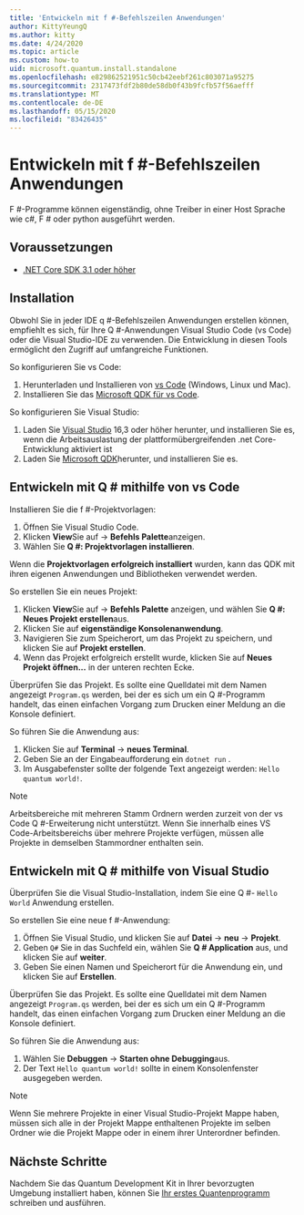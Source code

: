 ```yaml
---
title: 'Entwickeln mit f #-Befehlszeilen Anwendungen'
author: KittyYeungQ
ms.author: kitty
ms.date: 4/24/2020
ms.topic: article
ms.custom: how-to
uid: microsoft.quantum.install.standalone
ms.openlocfilehash: e829862521951c50cb42eebf261c803071a95275
ms.sourcegitcommit: 2317473fdf2b80de58db0f43b9fcfb57f56aefff
ms.translationtype: MT
ms.contentlocale: de-DE
ms.lasthandoff: 05/15/2020
ms.locfileid: "83426435"
---
```

# <a name="develop-with-q-command-line-applications"></a>Entwickeln mit f #-Befehlszeilen Anwendungen

F #-Programme können eigenständig, ohne Treiber in einer Host Sprache wie c#, F # oder python ausgeführt werden.

## <a name="pre-requisites"></a>Voraussetzungen

- [.NET Core SDK 3.1 oder höher](https://www.microsoft.com/net/download)

## <a name="installation"></a>Installation

Obwohl Sie in jeder IDE q #-Befehlszeilen Anwendungen erstellen können, empfiehlt es sich, für Ihre Q #-Anwendungen Visual Studio Code (vs Code) oder die Visual Studio-IDE zu verwenden. Die Entwicklung in diesen Tools ermöglicht den Zugriff auf umfangreiche Funktionen.

So konfigurieren Sie vs Code:

1. Herunterladen und Installieren von [vs Code](https://code.visualstudio.com/download) (Windows, Linux und Mac).
2. Installieren Sie das [Microsoft QDK für vs Code](https://marketplace.visualstudio.com/items?itemName=quantum.quantum-devkit-vscode).

So konfigurieren Sie Visual Studio:

1. Laden Sie [Visual Studio](https://visualstudio.microsoft.com/downloads/) 16,3 oder höher herunter, und installieren Sie es, wenn die Arbeitsauslastung der plattformübergreifenden .net Core-Entwicklung aktiviert ist
2. Laden Sie [Microsoft QDK](https://marketplace.visualstudio.com/items?itemName=quantum.DevKit)herunter, und installieren Sie es.


## <a name="develop-with-q-using-vs-code"></a>Entwickeln mit Q # mithilfe von vs Code

Installieren Sie die f #-Projektvorlagen:

1. Öffnen Sie Visual Studio Code.
2. Klicken **View**Sie auf  ->  **Befehls Palette**anzeigen.
3. Wählen Sie **Q #: Projektvorlagen installieren**.

Wenn die **Projektvorlagen erfolgreich installiert** wurden, kann das QDK mit ihren eigenen Anwendungen und Bibliotheken verwendet werden.

So erstellen Sie ein neues Projekt:

1. Klicken **View**Sie auf  ->  **Befehls Palette** anzeigen, und wählen Sie **Q #: Neues Projekt erstellen**aus.
2. Klicken Sie auf **eigenständige Konsolenanwendung**.
3. Navigieren Sie zum Speicherort, um das Projekt zu speichern, und klicken Sie auf **Projekt erstellen**.
4. Wenn das Projekt erfolgreich erstellt wurde, klicken Sie auf **Neues Projekt öffnen...** in der unteren rechten Ecke.
        
Überprüfen Sie das Projekt. Es sollte eine Quelldatei mit dem Namen angezeigt `Program.qs` werden, bei der es sich um ein Q #-Programm handelt, das einen einfachen Vorgang zum Drucken einer Meldung an die Konsole definiert.

So führen Sie die Anwendung aus:
1. Klicken Sie auf **Terminal**  ->  **neues Terminal**.
2. Geben Sie an der Eingabeaufforderung ein `dotnet run` .
3. Im Ausgabefenster sollte der folgende Text angezeigt werden: `Hello quantum world!`.


> [!NOTE]
> Arbeitsbereiche mit mehreren Stamm Ordnern werden zurzeit von der vs Code Q #-Erweiterung nicht unterstützt. Wenn Sie innerhalb eines VS Code-Arbeitsbereichs über mehrere Projekte verfügen, müssen alle Projekte in demselben Stammordner enthalten sein.

## <a name="develop-with-q-using-visual-studio"></a>Entwickeln mit Q # mithilfe von Visual Studio

Überprüfen Sie die Visual Studio-Installation, indem Sie eine Q #- `Hello World` Anwendung erstellen.

So erstellen Sie eine neue f #-Anwendung:
1. Öffnen Sie Visual Studio, und klicken Sie auf **Datei**  ->  **neu**  ->  **Projekt**.
2. Geben `Q#` Sie in das Suchfeld ein, wählen Sie **Q # Application** aus, und klicken Sie auf **weiter**.
3. Geben Sie einen Namen und Speicherort für die Anwendung ein, und klicken Sie auf **Erstellen**.


Überprüfen Sie das Projekt. Es sollte eine Quelldatei mit dem Namen angezeigt `Program.qs` werden, bei der es sich um ein Q #-Programm handelt, das einen einfachen Vorgang zum Drucken einer Meldung an die Konsole definiert.

So führen Sie die Anwendung aus:
1. Wählen Sie **Debuggen**  ->  **Starten ohne Debugging**aus.
2. Der Text `Hello quantum world!` sollte in einem Konsolenfenster ausgegeben werden.

> [!NOTE]
> Wenn Sie mehrere Projekte in einer Visual Studio-Projekt Mappe haben, müssen sich alle in der Projekt Mappe enthaltenen Projekte im selben Ordner wie die Projekt Mappe oder in einem ihrer Unterordner befinden.  


## <a name="next-steps"></a>Nächste Schritte

Nachdem Sie das Quantum Development Kit in Ihrer bevorzugten Umgebung installiert haben, können Sie [Ihr erstes Quantenprogramm](xref:microsoft.quantum.quickstarts.qrng) schreiben und ausführen.
